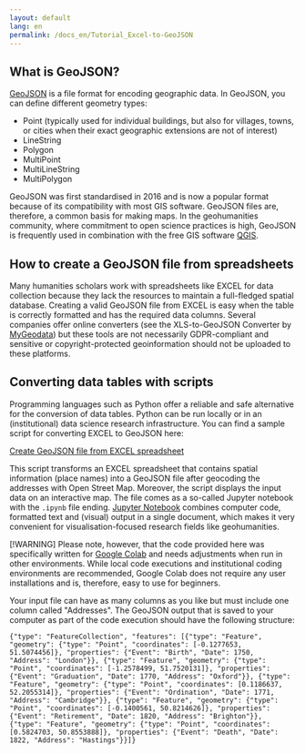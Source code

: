 ```yaml
---
layout: default
lang: en
permalink: /docs_en/Tutorial_Excel-to-GeoJSON
---
```


## What is GeoJSON?

[GeoJSON](https://geojson.org/) is a file format for encoding geographic data. In GeoJSON, you can define different geometry types:

- Point (typically used for individual buildings, but also for villages, towns, or cities when their exact geographic extensions are not of interest)
- LineString
- Polygon
- MultiPoint
- MultiLineString
- MultiPolygon

GeoJSON was first standardised in 2016 and is now a popular format because of its compatibility with most GIS software. GeoJSON files are, therefore, a common basis for making maps. In the geohumanities community, where commitment to open science practices is high, GeoJSON is frequently used in combination with the free GIS software [QGIS](https://qgis.org/).

## How to create a GeoJSON file from spreadsheets

Many humanities scholars work with spreadsheets like EXCEL for data collection because they lack the resources to maintain a full-fledged spatial database. Creating a valid GeoJSON file from EXCEL is easy when the table is correctly formatted and has the required data columns. Several companies offer online converters (see the XLS-to-GeoJSON Converter by [MyGeodata](https://mygeodata.cloud/converter/xls-to-geojson)) but these tools are not necessarily GDPR-compliant and sensitive or copyright-protected geoinformation should not be uploaded to these platforms.

## Converting data tables with scripts

Programming languages such as Python offer a reliable and safe alternative for the conversion of data tables. Python can be run locally or in an (institutional) data science research infrastructure. You can find a sample script for converting EXCEL to GeoJSON here:

[Create GeoJSON file from EXCEL spreadsheet](https://github.com/MonikaBarget/GeoHumTutorials/blob/master/Colab_Geocoding/GEOJSON_from_EXCEL.ipynb)

This script transforms an EXCEL spreadsheet that contains spatial information (place names) into a GeoJSON file after geocoding the addresses with Open Street Map. Moreover, the script displays the input data on an interactive map. The file comes as a so-called Jupyter notebook with the `.ipynb` file ending. [Jupyter Notebook](https://jupyter.org/) combines computer code, formatted text and (visual) output in a single document, which makes it very convenient for visualisation-focused research fields like geohumanities.

[!WARNING] 
Please note, however, that the code provided here was specifically written for [Google Colab](https://colab.research.google.com/) and needs adjustments when run in other environments. While local code executions and institutional coding environments are recommended, Google Colab does not require any user installations and is, therefore, easy to use for beginners.

Your input file can have as many columns as you like but must include one column called "Addresses". The GeoJSON output that is saved to your computer as part of the code execution should have the following structure:

```
{"type": "FeatureCollection", "features": [{"type": "Feature", "geometry": {"type": "Point", "coordinates": [-0.1277653, 51.5074456]}, "properties": {"Event": "Birth", "Date": 1750, "Address": "London"}}, {"type": "Feature", "geometry": {"type": "Point", "coordinates": [-1.2578499, 51.7520131]}, "properties": {"Event": "Graduation", "Date": 1770, "Address": "Oxford"}}, {"type": "Feature", "geometry": {"type": "Point", "coordinates": [0.1186637, 52.2055314]}, "properties": {"Event": "Ordination", "Date": 1771, "Address": "Cambridge"}}, {"type": "Feature", "geometry": {"type": "Point", "coordinates": [-0.1400561, 50.8214626]}, "properties": {"Event": "Retirement", "Date": 1820, "Address": "Brighton"}}, {"type": "Feature", "geometry": {"type": "Point", "coordinates": [0.5824703, 50.8553888]}, "properties": {"Event": "Death", "Date": 1822, "Address": "Hastings"}}]}
```
